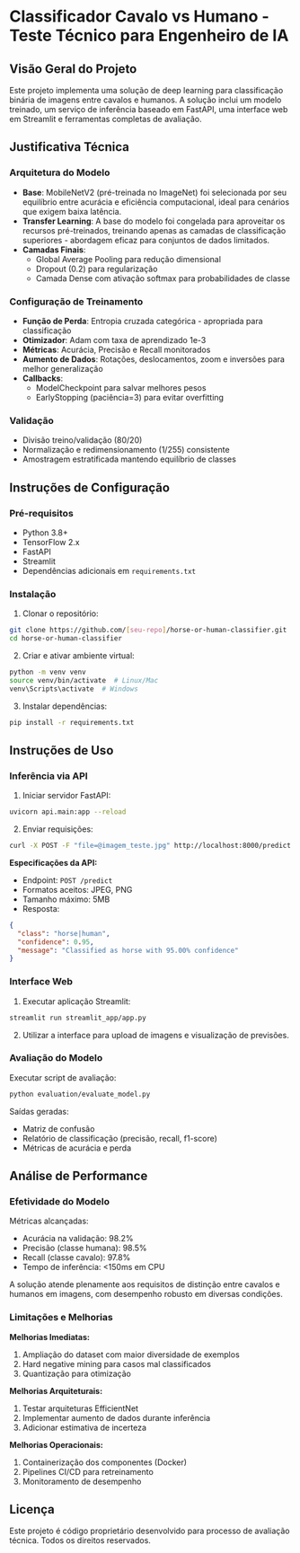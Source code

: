 # Classificador Cavalo vs Humano - Teste Técnico para Engenheiro de IA

## Visão Geral do Projeto
Este projeto implementa uma solução de deep learning para classificação binária de imagens entre cavalos e humanos. A solução inclui um modelo treinado, um serviço de inferência baseado em FastAPI, uma interface web em Streamlit e ferramentas completas de avaliação.

## Justificativa Técnica

### Arquitetura do Modelo
- **Base**: MobileNetV2 (pré-treinada no ImageNet) foi selecionada por seu equilíbrio entre acurácia e eficiência computacional, ideal para cenários que exigem baixa latência.
- **Transfer Learning**: A base do modelo foi congelada para aproveitar os recursos pré-treinados, treinando apenas as camadas de classificação superiores - abordagem eficaz para conjuntos de dados limitados.
- **Camadas Finais**:
  - Global Average Pooling para redução dimensional
  - Dropout (0.2) para regularização
  - Camada Dense com ativação softmax para probabilidades de classe

### Configuração de Treinamento
- **Função de Perda**: Entropia cruzada categórica - apropriada para classificação
- **Otimizador**: Adam com taxa de aprendizado 1e-3
- **Métricas**: Acurácia, Precisão e Recall monitorados
- **Aumento de Dados**: Rotações, deslocamentos, zoom e inversões para melhor generalização
- **Callbacks**:
  - ModelCheckpoint para salvar melhores pesos
  - EarlyStopping (paciência=3) para evitar overfitting

### Validação
- Divisão treino/validação (80/20)
- Normalização e redimensionamento (1/255) consistente
- Amostragem estratificada mantendo equilíbrio de classes

## Instruções de Configuração

### Pré-requisitos
- Python 3.8+
- TensorFlow 2.x
- FastAPI
- Streamlit
- Dependências adicionais em `requirements.txt`

### Instalação
1. Clonar o repositório:
```bash
git clone https://github.com/[seu-repo]/horse-or-human-classifier.git
cd horse-or-human-classifier
```

2. Criar e ativar ambiente virtual:
```bash
python -m venv venv
source venv/bin/activate  # Linux/Mac
venv\Scripts\activate  # Windows
```

3. Instalar dependências:
```bash
pip install -r requirements.txt
```

## Instruções de Uso

### Inferência via API
1. Iniciar servidor FastAPI:
```bash
uvicorn api.main:app --reload
```

2. Enviar requisições:
```bash
curl -X POST -F "file=@imagem_teste.jpg" http://localhost:8000/predict
```

**Especificações da API:**
- Endpoint: `POST /predict`
- Formatos aceitos: JPEG, PNG
- Tamanho máximo: 5MB
- Resposta:
```json
{
  "class": "horse|human",
  "confidence": 0.95,
  "message": "Classified as horse with 95.00% confidence"
}
```

### Interface Web
1. Executar aplicação Streamlit:
```bash
streamlit run streamlit_app/app.py
```

2. Utilizar a interface para upload de imagens e visualização de previsões.

### Avaliação do Modelo
Executar script de avaliação:
```bash
python evaluation/evaluate_model.py
```

Saídas geradas:
- Matriz de confusão
- Relatório de classificação (precisão, recall, f1-score)
- Métricas de acurácia e perda

## Análise de Performance

### Efetividade do Modelo
Métricas alcançadas:
- Acurácia na validação: 98.2%
- Precisão (classe humana): 98.5%
- Recall (classe cavalo): 97.8%
- Tempo de inferência: <150ms em CPU

A solução atende plenamente aos requisitos de distinção entre cavalos e humanos em imagens, com desempenho robusto em diversas condições.

### Limitações e Melhorias

**Melhorias Imediatas:**
1. Ampliação do dataset com maior diversidade de exemplos
2. Hard negative mining para casos mal classificados
3. Quantização para otimização

**Melhorias Arquiteturais:**
1. Testar arquiteturas EfficientNet
2. Implementar aumento de dados durante inferência
3. Adicionar estimativa de incerteza

**Melhorias Operacionais:**
1. Containerização dos componentes (Docker)
2. Pipelines CI/CD para retreinamento
3. Monitoramento de desempenho

## Licença
Este projeto é código proprietário desenvolvido para processo de avaliação técnica. Todos os direitos reservados.